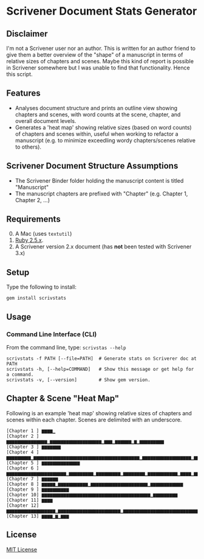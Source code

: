 # Scrivener Document Stats Generator

## Disclaimer

I'm not a Scrivener user nor an author. This is written for an author friend to give them a better overview of the "shape" of a manuscript in terms of relative sizes of chapters and scenes. Maybe this kind of report is possible in Scrivener somewhere but I was unable to find that functionality. Hence this script.

## Features

* Analyses document structure and prints an outline view showing chapters and scenes, with word counts at the scene, chapter, and overall document levels.
* Generates a 'heat map' showing relative sizes (based on word counts) of chapters and scenes within, useful when working to refactor a manuscript (e.g. to minimize exceedling wordy chapters/scenes relative to others).

## Scrivener Document Structure Assumptions
* The Scrivener Binder folder holding the manuscript content is titled "Manuscript"
* The manuscript chapters are prefixed with "Chapter" (e.g. Chapter 1, Chapter 2, ...)

## Requirements

0. A Mac (uses `textutil`)
0. [Ruby 2.5.x](https://www.ruby-lang.org).
1. A Scrivener version 2.x document (has **not** been tested with Scrivener 3.x)

## Setup

Type the following to install:

    gem install scrivstats

## Usage

### Command Line Interface (CLI)

From the command line, type: `scrivstas --help`

    scrivstats -f PATH [--file=PATH]  # Generate stats on Scriverer doc at PATH
    scrivstats -h, [--help=COMMAND]   # Show this message or get help for a command.
    scrivstats -v, [--version]        # Show gem version.

## Chapter & Scene "Heat Map"

Following is an example 'heat map' showing relative sizes of chapters and scenes within each chapter.  Scenes are delimited with an underscore.

``` Chapter & Scene Heat Map
[Chapter 1 ] ▆▆▆▆▁
[Chapter 2 ] ▆▆▆▆▆▆▆▆▆▆▆▆▆▆▆▁▆▆▆▆▆▆▆▆▆▆▆▆▆▆▆▆▆▆▆▁▆▆▆▁▆▆▆▆▆▆▁▆▁▆▆▆▆▆▆▆▆▆
[Chapter 3 ] ▆▆▆▆▆▆▆
[Chapter 4 ] ▆▆▆▆▆▆▆▆▆▁▆▆▆▆▆▆▆▆▆▆▆▆▆▆▆▆▆▆▆▆▆▆▆▆▆▆▆▆▆▆▆▆▆▆▆▆▆▆▆▁▆▆▆▆▆▆▆▆▆▆▆▆▆▆▆▆▆▆▁▆▆▆▆▆▆▆▆▆▆▆▆▆▆▆▆▆▆▆▆▆▆▆▁▆▆▆▆▆▆▆▆ 
[Chapter 5 ] ▆▆▆▆▆▆▆▆▆▆▆▆▆▆
[Chapter 6 ] ▆▆▆▆▆▆▆▆▆▆▆▆▆▆▆▆▆▆▆▆▆▆▁▆▆▆▆▆▆▆▆▆▁▆▆▆▆▆▆▆▆▆▁▆▆▆▆▆▆▆▆▁▆▆▆▆▆▆▆▆▆▆▆▁▆▆▆▆▁▆▆▆▆▆▆▆▆▆▆▆▆▆▆
[Chapter 7 ] ▆▆▆▆▆▆
[Chapter 8 ] ▆▆▆▆▆▁▆▆▆▆▆▆▆▆▆▆▆▁▆▆▆▆▆▆▆▆▆▆▆▆▆▆▆▆▆▆▆▆▆▁▆▆▆▆▆▆▆▆▆▆▆▆
[Chapter 9 ] ▆▆▆▆▆▆▆▆▆▆
[Chapter 10] ▆▆▆▆▆▆▆▆▆▆▆▆▆▆▆▆▆▆▆▆▆▆▆▆▆▆▆▆▆▆▆▆▆▆▆▆▆▆▆▆▁▆▆▆▆▆▆▆▆▆
[Chapter 11] ▆▆▆▆
[Chapter 12] ▆▆▆▆▆▆▆▆▆▆▆▆▆▆▆▆▆▆▁▆▆▆▆▆▆▆▆▆▆▆▆▆▆▆▆▆▆▆▆▆▆▆▁▆▆▆▆▆▆▆▆▆▆▆▆▆▆▆▆▆▆▆▆▆▆▆▆▆▆▆▆▆▆▆▆▆▆▆
[Chapter 13] ▆▆▆▆▁▆▁▆▆▆
```

## License

[MIT License](
https://choosealicense.com/licenses/mit/)
